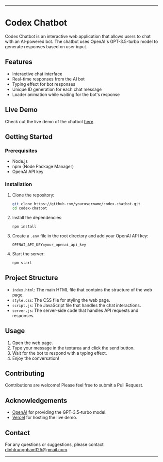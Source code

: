
---

# Codex Chatbot

Codex Chatbot is an interactive web application that allows users to chat with an AI-powered bot. The chatbot uses OpenAI's GPT-3.5-turbo model to generate responses based on user input.

## Features

- Interactive chat interface
- Real-time responses from the AI bot
- Typing effect for bot responses
- Unique ID generation for each chat message
- Loader animation while waiting for the bot's response

## Live Demo

Check out the live demo of the chatbot [here](https://codexchatbot.vercel.app/).

## Getting Started

### Prerequisites

- Node.js
- npm (Node Package Manager)
- OpenAI API key

### Installation

1. Clone the repository:

   ```bash
   git clone https://github.com/yourusername/codex-chatbot.git
   cd codex-chatbot
   ```

2. Install the dependencies:

   ```bash
   npm install
   ```

3. Create a `.env` file in the root directory and add your OpenAI API key:

   ```env
   OPENAI_API_KEY=your_openai_api_key
   ```

4. Start the server:

   ```bash
   npm start
   ```

## Project Structure

- `index.html`: The main HTML file that contains the structure of the web page.
- `style.css`: The CSS file for styling the web page.
- `script.js`: The JavaScript file that handles the chat interactions.
- `server.js`: The server-side code that handles API requests and responses.

## Usage

1. Open the web page.
2. Type your message in the textarea and click the send button.
3. Wait for the bot to respond with a typing effect.
4. Enjoy the conversation!

## Contributing

Contributions are welcome! Please feel free to submit a Pull Request.

## Acknowledgements

- [OpenAI](https://www.openai.com/) for providing the GPT-3.5-turbo model.
- [Vercel](https://vercel.com/) for hosting the live demo.

## Contact
For any questions or suggestions, please contact [dinhtrungpham125@gmail.com](mailto:dinhtrungpham125@gmail.com).

---
